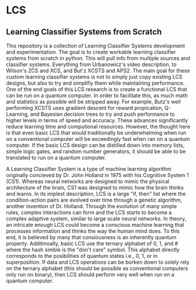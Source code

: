 # LCS
## Learning Classifier Systems from Scratch

This repository is a collection of Learning Classifier Systems development and experimentation. The goal is to create workable learning classifier systems from scratch in python. This will pull info from multiple sources and classifier systems. Everything from Urbanowicz's video description, to Wilson's ZCS and XCS, and But'z XCSTS and APS2. The main goal for these custom learning classifier systems is not to simply just copy existing LCS designs, but also to try and simplifiy them while maintaining performance. One of the end goals of this LCS research is to create a functional LCS that can be run on a quantum computer. In order to facilitate this, as much math and statistics as possible will be stripped away. For example, Butz's well performing XCSTS uses gradient descent for reward propication, Q-Learning, and Bayesian decision trees to try and push performance to higher levels in terms of speed and accuracy. These advances significantly reduce learning time and computional resources. However, the thought here is that even basic LCS that would traditionally be underwhelming when run on a conventional computer will be exceedingly fast when ran on a quantum computer. If the basic LCS design can be distilled down into memory lists, simple logic gates, and random number generators, it should be able to be translated to run on a quantum computer.

A Learning Classifier System is a type of machine learning algorithm originally concieved by Dr. John Holland in 1975 with his Cognitive System 1 (CS1). Whereas neural networks are designed to mimic the physical architecture of the brain, CS1 was designed to mimic how the brain thinks and learns. In its implest description, LCS is a large "if, then" list where the condition-action pairs are evolved over time through a genetic algorithm, another invention of Dr. Holland. Through the evolution of many simple rules, complex interactions can form and the LCS starts to become a complex adaptive system, similar to large scale neural networks. In theory, an intricate enough LCS could become a conscious machine learning that processes information and thinks the way the human mind does. To this end, it is believed by many that consiousness is an inherently quantum property. Additinoally, basic LCS use the ternary alphabet of 0, 1, and # where the hash simble is the "don't care" symbol. This alphabet directly corresponds to the posibilities of quantum states i.e., 0, 1, or in superposition. If data and LCS operations can be borken down to solely rely on the ternary alphabet (this should be possible as conventional computers only run on binary), then LCS should perform very well when run on a quantum computer.